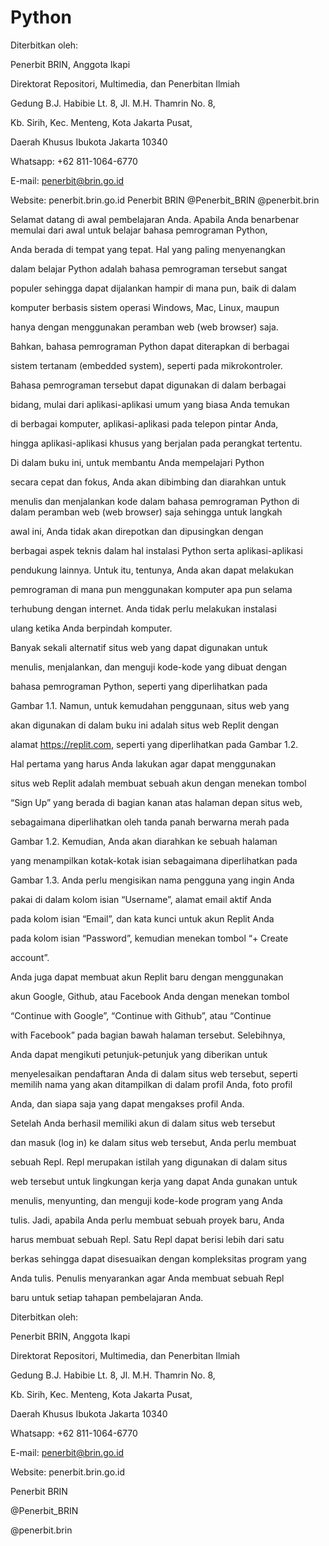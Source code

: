 # Python


Diterbitkan oleh:
 
Penerbit BRIN, Anggota Ikapi
 
Direktorat Repositori, Multimedia, dan Penerbitan Ilmiah
 
Gedung B.J. Habibie Lt. 8, Jl. M.H. Thamrin No. 8, 
 
Kb. Sirih, Kec. Menteng, Kota Jakarta Pusat,
 
Daerah Khusus Ibukota Jakarta 10340 
 
Whatsapp: +62 811-1064-6770
 
E-mail: penerbit@brin.go.id 
 
Website: penerbit.brin.go.id
Penerbit BRIN
@Penerbit_BRIN
@penerbit.brin


Selamat datang di awal pembelajaran Anda. Apabila Anda benarbenar memulai dari awal untuk belajar bahasa pemrograman Python, 

Anda berada di tempat yang tepat. Hal yang paling menyenangkan 

dalam belajar Python adalah bahasa pemrograman tersebut sangat 

populer sehingga dapat dijalankan hampir di mana pun, baik di dalam 

komputer berbasis sistem operasi Windows, Mac, Linux, maupun 

hanya dengan menggunakan peramban web (web browser) saja. 

Bahkan, bahasa pemrograman Python dapat diterapkan di berbagai 

sistem tertanam (embedded system), seperti pada mikrokontroler.

Bahasa pemrograman tersebut dapat digunakan di dalam berbagai 

bidang, mulai dari aplikasi-aplikasi umum yang biasa Anda temukan 

di berbagai komputer, aplikasi-aplikasi pada telepon pintar Anda, 

hingga aplikasi-aplikasi khusus yang berjalan pada perangkat tertentu. 

Di dalam buku ini, untuk membantu Anda mempelajari Python 

secara cepat dan fokus, Anda akan dibimbing dan diarahkan untuk 

menulis dan menjalankan kode dalam bahasa pemrograman Python di dalam peramban web (web browser) saja sehingga untuk langkah 

awal ini, Anda tidak akan direpotkan dan dipusingkan dengan 

berbagai aspek teknis dalam hal instalasi Python serta aplikasi-aplikasi 

pendukung lainnya. Untuk itu, tentunya, Anda akan dapat melakukan 

pemrograman di mana pun menggunakan komputer apa pun selama 

terhubung dengan internet. Anda tidak perlu melakukan instalasi 

ulang ketika Anda berpindah komputer.

Banyak sekali alternatif situs web yang dapat digunakan untuk 

menulis, menjalankan, dan menguji kode-kode yang dibuat dengan 

bahasa pemrograman Python, seperti yang diperlihatkan pada 

Gambar 1.1. Namun, untuk kemudahan penggunaan, situs web yang 

akan digunakan di dalam buku ini adalah situs web Replit dengan 

alamat https://replit.com, seperti yang diperlihatkan pada Gambar 1.2.

Hal pertama yang harus Anda lakukan agar dapat menggunakan 

situs web Replit adalah membuat sebuah akun dengan menekan tombol 

“Sign Up” yang berada di bagian kanan atas halaman depan situs web, 

sebagaimana diperlihatkan oleh tanda panah berwarna merah pada 

Gambar 1.2. Kemudian, Anda akan diarahkan ke sebuah halaman 

yang menampilkan kotak-kotak isian sebagaimana diperlihatkan pada 

Gambar 1.3. Anda perlu mengisikan nama pengguna yang ingin Anda 

pakai di dalam kolom isian “Username”, alamat email aktif Anda 

pada kolom isian “Email”, dan kata kunci untuk akun Replit Anda 

pada kolom isian “Password”, kemudian menekan tombol “+ Create 

account”.

Anda juga dapat membuat akun Replit baru dengan menggunakan 

akun Google, Github, atau Facebook Anda dengan menekan tombol 

“Continue with Google”, “Continue with Github”, atau “Continue 

with Facebook” pada bagian bawah halaman tersebut. Selebihnya, 

Anda dapat mengikuti petunjuk-petunjuk yang diberikan untuk 

menyelesaikan pendaftaran Anda di dalam situs web tersebut, seperti memilih nama yang akan ditampilkan di dalam profil Anda, foto profil 

Anda, dan siapa saja yang dapat mengakses profil Anda.

Setelah Anda berhasil memiliki akun di dalam situs web tersebut 

dan masuk (log in) ke dalam situs web tersebut, Anda perlu membuat 

sebuah Repl. Repl merupakan istilah yang digunakan di dalam situs 

web tersebut untuk lingkungan kerja yang dapat Anda gunakan untuk 

menulis, menyunting, dan menguji kode-kode program yang Anda 

tulis. Jadi, apabila Anda perlu membuat sebuah proyek baru, Anda 

harus membuat sebuah Repl. Satu Repl dapat berisi lebih dari satu 

berkas sehingga dapat disesuaikan dengan kompleksitas program yang 

Anda tulis. Penulis menyarankan agar Anda membuat sebuah Repl

baru untuk setiap tahapan pembelajaran Anda.

Diterbitkan oleh:

 

Penerbit BRIN, Anggota Ikapi

 

Direktorat Repositori, Multimedia, dan Penerbitan Ilmiah

 

Gedung B.J. Habibie Lt. 8, Jl. M.H. Thamrin No. 8, 

 

Kb. Sirih, Kec. Menteng, Kota Jakarta Pusat,

 

Daerah Khusus Ibukota Jakarta 10340 

 

Whatsapp: +62 811-1064-6770

 

E-mail: penerbit@brin.go.id 

 

Website: penerbit.brin.go.id

Penerbit BRIN

@Penerbit_BRIN

@penerbit.brin
